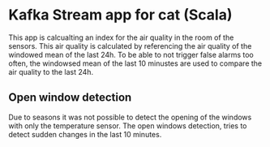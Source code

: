 # Kafka Stream app for cat (Scala)

This app is calcualting an index for the air quality in the room of the sensors. This air quality is calculated by referencing the air quality of the windowed mean of the last 24h. To be able to not trigger false alarms too often, the windowsed mean of the last 10 minustes are used to compare the air quality to the last 24h. 
 
## Open window detection

Due to seasons it was not possible to detect the opening of the windows with only the temperature sensor. The open windows detection, tries to detect sudden changes in the last 10 minutes.